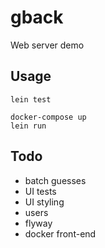 # gback

Web server demo

## Usage

```
lein test
```

```
docker-compose up
lein run
```

## Todo

- batch guesses
- UI tests
- UI styling
- users
- flyway
- docker front-end